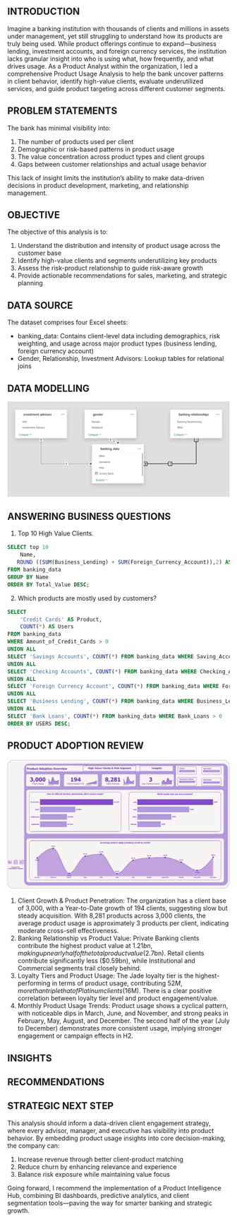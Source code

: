 ## INTRODUCTION
Imagine a banking institution with thousands of clients and millions in assets under management, yet still struggling to understand how its products are truly being used. While product offerings continue to expand—business lending, investment accounts, and foreign currency services, the institution lacks granular insight into who is using what, how frequently, and what drives usage.
As a Product Analyst within the organization, I led a comprehensive Product Usage Analysis to help the bank uncover patterns in client behavior, identify high-value clients, evaluate underutilized services, and guide product targeting across different customer segments.

## PROBLEM STATEMENTS
The bank has minimal visibility into:
1. The number of products used per client
2. Demographic or risk-based patterns in product usage
3. The value concentration across product types and client groups
4. Gaps between customer relationships and actual usage behavior

This lack of insight limits the institution’s ability to make data-driven decisions in product development, marketing, and relationship management.

## OBJECTIVE
The objective of this analysis is to:
1. Understand the distribution and intensity of product usage across the customer base
2. Identify high-value clients and segments underutilizing key products
3. Assess the risk-product relationship to guide risk-aware growth
4. Provide actionable recommendations for sales, marketing, and strategic planning

## DATA SOURCE
The dataset comprises four Excel sheets:
- banking_data: Contains client-level data including demographics, risk weighting, and usage across major product types (business lending, foreign currency account)
- Gender, Relationship, Investment Advisors: Lookup tables for relational joins

## DATA MODELLING
![Data Modelling](https://github.com/Temperance-Godwin/PRODUCT-USAGE-ANALYSIS/blob/main/Data%20Modelling.png)

## ANSWERING BUSINESS QUESTIONS
1. Top 10 High Value Clients.
```sql
SELECT top 10
    Name,
   ROUND ((SUM(Business_Lending) + SUM(Foreign_Currency_Account)),2) AS Total_Value
FROM banking_data
GROUP BY Name
ORDER BY Total_Value DESC;
```
2. Which products are mostly used by customers?
```sql
SELECT 
    'Credit Cards' AS Product,
    COUNT(*) AS Users
FROM banking_data
WHERE Amount_of_Credit_Cards > 0
UNION ALL
SELECT 'Savings Accounts', COUNT(*) FROM banking_data WHERE Saving_Accounts > 0
UNION ALL
SELECT 'Checking Accounts', COUNT(*) FROM banking_data WHERE Checking_Accounts > 0
UNION ALL
SELECT 'Foreign Currency Account', COUNT(*) FROM banking_data WHERE Foreign_Currency_Account > 0
UNION ALL
SELECT 'Business Lending', COUNT(*) FROM banking_data WHERE Business_Lending > 0
UNION ALL
SELECT 'Bank Loans', COUNT(*) FROM banking_data WHERE Bank_Loans > 0
ORDER BY USERS DESC;
```

## PRODUCT ADOPTION REVIEW
![Product Adoption Review](https://github.com/Temperance-Godwin/PRODUCT-USAGE-ANALYSIS/blob/main/Production%20Adoption%20Review.png)


1. Client Growth & Product Penetration: The organization has a client base of 3,000, with a Year-to-Date growth of 194 clients, suggesting slow but steady acquisition. With 8,281 products across 3,000 clients, the average product usage is approximately 3 products per client, indicating moderate cross-sell effectiveness.
2. Banking Relationship vs Product Value: Private Banking clients contribute the highest product value at $1.21bn, making up nearly half of the total product value ($2.7bn). Retail clients contribute significantly less ($0.59bn), while Institutional and Commercial segments trail closely behind.
3. Loyalty Tiers and Product Usage: The Jade loyalty tier is the highest-performing in terms of product usage, contributing $52M, more than triple that of Platinum clients ($16M). There is a clear positive correlation between loyalty tier level and product engagement/value.
4. Monthly Product Usage Trends: Product usage shows a cyclical pattern, with noticeable dips in March, June, and November, and strong peaks in February, May, August, and December. The second half of the year (July to December) demonstrates more consistent usage, implying stronger engagement or campaign effects in H2.

## INSIGHTS


## RECOMMENDATIONS


## STRATEGIC NEXT STEP
This analysis should inform a data-driven client engagement strategy, where every advisor, manager, and executive has visibility into product behavior. By embedding product usage insights into core decision-making, the company can:
1. Increase revenue through better client-product matching
2. Reduce churn by enhancing relevance and experience
3. Balance risk exposure while maintaining value focus

Going forward, I recommend the implementation of a Product Intelligence Hub, combining BI dashboards, predictive analytics, and client segmentation tools—paving the way for smarter banking and strategic growth.




